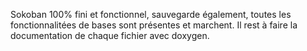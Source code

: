 Sokoban 100% fini et fonctionnel, sauvegarde également, toutes les fonctionnalitées de bases sont présentes et marchent. Il rest à faire la documentation de chaque fichier avec doxygen.
